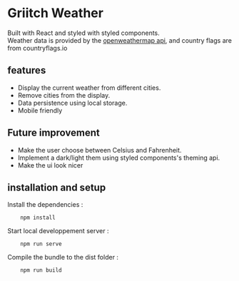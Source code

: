 # Griitch Weather
Built with React and styled with styled components.  
Weather data is provided by the [openweathermap api](https://openweathermap.org/api), and country flags are from countryflags.io
## features
 - Display the current weather from different cities.
 - Remove cities from the display.
 - Data persistence using local storage.
 - Mobile friendly

## Future improvement 
 - Make the user choose between Celsius and Fahrenheit.
 - Implement a dark/light them using styled components's theming api.
 - Make the ui look nicer
 
 ## installation and setup 
Install the dependencies : 
```
    npm install
```
Start local developpement server : 
```
    npm run serve
```
Compile the bundle to the dist folder : 
```
    npm run build
```